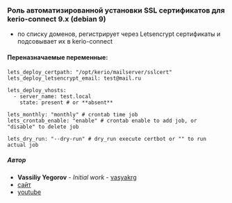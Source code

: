 ### Роль автоматизированной установки SSL сертификатов для kerio-connect 9.х (debian 9)
- по списку доменов, регистрирует через Letsencrypt сертификаты и подсовывает их в kerio-connect

#### Переназначаемые переменные:
```
lets_deploy_certpath: "/opt/kerio/mailserver/sslcert"
lets_deploy_letsencrypt_email: test@mail.ru

lets_deploy_vhosts:
  - server_name: test.local
    state: present # or **absent**

lets_monthly: "monthly" # crontab time job
lets_crontab_enable: "enable" # crontab enable to add job, or "disable" to delete job

lets_dry_run: "--dry-run" # dry_run execute certbot or "" to run actual job
```

##### Автор
- **Vassiliy Yegorov** - *Initial work* - [vasyakrg](https://github.com/vasyakrg)
- [сайт](vk.com/realmanual)
- [youtube](youtube.com/realmanual)
